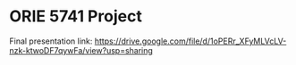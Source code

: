 # ORIE 5741 Project
Final presentation link: https://drive.google.com/file/d/1oPERr_XFyMLVcLV-nzk-ktwoDF7qywFa/view?usp=sharing
